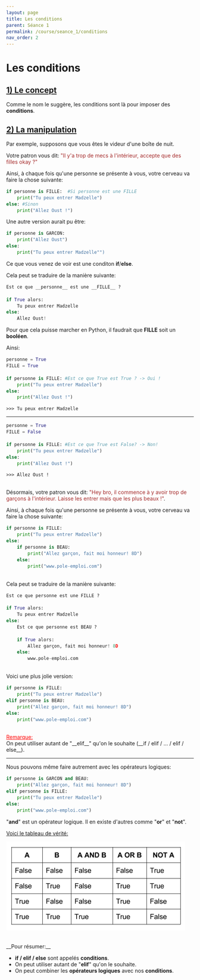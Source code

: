 ```yaml
---
layout: page
title: Les conditions
parent: Séance 1
permalink: /course/seance_1/conditions
nav_order: 2
---
```


<link rel="icon" href="/img/logo.png">

# **Les conditions**

## <u> 1) Le concept </u>

Comme le nom le suggère, les conditions sont là pour imposer des __conditions__.

## <u> 2) La manipulation </u>

Par exemple, supposons que vous êtes le videur d'une boîte de nuit. 

Votre patron vous dit: <font color='brown'> "Il y'a trop de mecs à l'intérieur, accepte que des filles okay ?"</font>

Ainsi, à chaque fois qu'une personne se présente à vous, votre cerveau va faire la chose suivante:

```python
if personne is FILLE:  #Si personne est une FILLE
    print("Tu peux entrer Madzelle") 
else: #Sinon
    print("Allez Oust !")
```

Une autre version aurait pu être:

```python
if personne is GARCON: 
    print("Allez Oust")
else:
    print("Tu peux entrer Madzelle"")
```

Ce que vous venez de voir est une conditon __if__/__else__. 

Cela peut se traduire de la manière suivante:

```python
Est ce que __personne__ est une __FILLE__ ?

if True alors:
    Tu peux entrer Madzelle  
else:
    Allez Oust!
```

Pour que cela puisse marcher en Python, il faudrait que __FILLE__ soit un __booléen__.

Ainsi:


```python
personne = True
FILLE = True

if personne is FILLE: #Est ce que True est True ? -> Oui !
    print("Tu peux entrer Madzelle")
else:
    print("Allez Oust !")
```

    >>> Tu peux entrer Madzelle


---
```python
personne = True
FILLE = False

if personne is FILLE: #Est ce que True est False? -> Non!
    print("Tu peux entrer Madzelle")
else:
    print("Allez Oust !")
```

    >>> Allez Oust !

<br>
Désormais, votre patron vous dit: <font color = 'brown'> "Hey bro, il commence à y avoir trop de garçons à l'intérieur. Laisse les entrer mais que les plus beaux !"</font>.

Ainsi, à chaque fois qu'une personne se présente à vous, votre cerveau va faire la chose suivante:

```python
if personne is FILLE:
    print("Tu peux entrer Madzelle")
else:
    if personne is BEAU:
        print("Allez garçon, fait moi honneur! 8D")
    else:
        print("www.pole-emploi.com")
```
<br>
Cela peut se traduire de la manière suivante:

```python
Est ce que personne est une FILLE ?

if True alors:
    Tu peux entrer Madzelle  
else:
    Est ce que personne est BEAU ?

    if True alors:
        Allez garçon, fait moi honneur! 8D
    else:
        www.pole-emploi.com
```
<br>
Voici une plus jolie version:

```python
if personne is FILLE:
    print("Tu peux entrer Madzelle")
elif personne is BEAU:
    print("Allez garçon, fait moi honneur! 8D")
else:
    print("www.pole-emploi.com")
```

<br>
<font color = 'red'> <u> Remarque: </u> </font>
<br>
On peut utiliser autant de "__elif__" qu'on le souhaite (__if / elif / ... / elif / else__).

---

Nous pouvons même faire autrement avec les opérateurs logiques:

```python
if personne is GARCON and BEAU:
    print("Allez garçon, fait moi honneur! 8D")
elif personne is FILLE:
    print("Tu peux entrer Madzelle")
else:
    print("www.pole-emploi.com")
```


"__and__" est un opérateur logique. Il en existe d'autres comme "__or__" et "__not__". 

<u> Voici le tableau de vérité: </u>

![Tableau de vérité](/img/course_image/nb_2/course2_1.png)

<br>
__Pour résumer:__

- __if / elif / else__ sont appelés __conditions__. 
- On peut utiliser autant de "__elif__" qu'on le souhaite.
- On peut combiner les __opérateurs logiques__ avec nos __conditions__.
